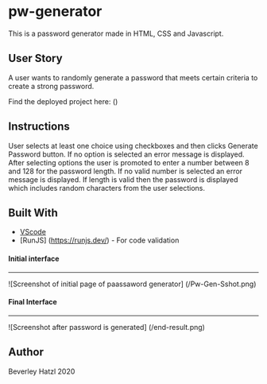 # pw-generator
This is a password generator made in HTML, CSS and Javascript.

## User Story
<p>A user wants to randomly generate a password that meets certain criteria to create a strong password.<p>
<p>Find the deployed project here: ()</p>

## Instructions
<p>User selects at least one choice using checkboxes and then clicks Generate Password button. If no option is selected an error message is displayed. After selecting options the user is promoted to enter a number between 8 and 128 for the password length. If no valid number is selected an error message is displayed. If length is valid then the password is displayed which includes random characters from the user selections.</p>

## Built With

* [VScode](https://code.visualstudio.com/) 
* [RunJS] (https://runjs.dev/) - For code validation

#### Initial interface
<hr>
![Screenshot of initial page of paassaword generator] (/Pw-Gen-Sshot.png)

#### Final Interface
<hr>
![Screenshot after password is generated] (/end-result.png)

## Author
Beverley Hatzl 2020